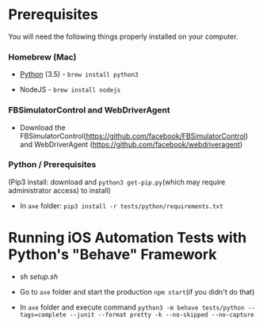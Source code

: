 
# Prerequisites

You will need the following things properly installed on your computer.

### Homebrew (Mac)

* [Python](https://www.python.org/) (3.5) - `brew install python3`

* NodeJS - `brew install nodejs`

### FBSimulatorControl and WebDriverAgent

* Download the FBSimulatorControl(https://github.com/facebook/FBSimulatorControl) and WebDriverAgent (https://github.com/facebook/webdriveragent)

### Python / Prerequisites

(Pip3 install: download and `python3 get-pip.py`(which may require administrator access) to install)

* In `axe` folder: `pip3 install -r tests/python/requirements.txt`

# Running iOS Automation Tests with Python's "Behave" Framework

* sh *setup.sh*

* Go to `axe` folder and start the production `npm start`(if you didn't do that)

* In `axe` folder and execute command `python3 -m behave tests/python --tags=complete --junit --format pretty -k --no-skipped --no-capture`
